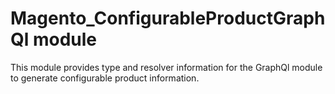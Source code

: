 # Magento_ConfigurableProductGraphQl module

This module provides type and resolver information for the GraphQl module to generate configurable product information.
